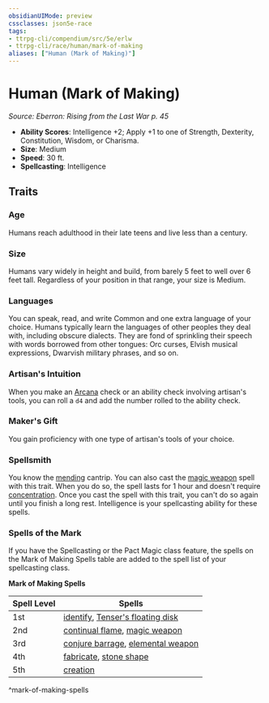 ```yaml
---
obsidianUIMode: preview
cssclasses: json5e-race
tags:
- ttrpg-cli/compendium/src/5e/erlw
- ttrpg-cli/race/human/mark-of-making
aliases: ["Human (Mark of Making)"]
---
```

# Human (Mark of Making)
*Source: Eberron: Rising from the Last War p. 45*  


- **Ability Scores**: Intelligence +2; Apply +1 to one of Strength, Dexterity, Constitution, Wisdom, or Charisma.
- **Size**: Medium
- **Speed**: 30 ft.
- **Spellcasting**: Intelligence

## Traits

### Age

Humans reach adulthood in their late teens and live less than a century.

### Size

Humans vary widely in height and build, from barely 5 feet to well over 6 feet tall. Regardless of your position in that range, your size is Medium.

### Languages

You can speak, read, and write Common and one extra language of your choice. Humans typically learn the languages of other peoples they deal with, including obscure dialects. They are fond of sprinkling their speech with words borrowed from other tongues: Orc curses, Elvish musical expressions, Dwarvish military phrases, and so on.

### Artisan's Intuition

When you make an [Arcana](Misc%20Files/CLI/rules/skills.md#Arcana) check or an ability check involving artisan's tools, you can roll a `d4` and add the number rolled to the ability check.

### Maker's Gift

You gain proficiency with one type of artisan's tools of your choice.

### Spellsmith

You know the [mending](Misc%20Files/CLI/compendium/spells/mending-xphb.md) cantrip. You can also cast the [magic weapon](Misc%20Files/CLI/compendium/spells/magic-weapon-xphb.md) spell with this trait. When you do so, the spell lasts for 1 hour and doesn't require [concentration](Misc%20Files/CLI/rules/conditions.md#Concentration). Once you cast the spell with this trait, you can't do so again until you finish a long rest. Intelligence is your spellcasting ability for these spells.

### Spells of the Mark

If you have the Spellcasting or the Pact Magic class feature, the spells on the Mark of Making Spells table are added to the spell list of your spellcasting class.

**Mark of Making Spells**

| Spell Level | Spells |
|-------------|--------|
| 1st | [identify](Misc%20Files/CLI/compendium/spells/identify-xphb.md), [Tenser's floating disk](Misc%20Files/CLI/compendium/spells/tensers-floating-disk-xphb.md) |
| 2nd | [continual flame](Misc%20Files/CLI/compendium/spells/continual-flame-xphb.md), [magic weapon](Misc%20Files/CLI/compendium/spells/magic-weapon-xphb.md) |
| 3rd | [conjure barrage](Misc%20Files/CLI/compendium/spells/conjure-barrage-xphb.md), [elemental weapon](Misc%20Files/CLI/compendium/spells/elemental-weapon-xphb.md) |
| 4th | [fabricate](Misc%20Files/CLI/compendium/spells/fabricate-xphb.md), [stone shape](Misc%20Files/CLI/compendium/spells/stone-shape-xphb.md) |
| 5th | [creation](Misc%20Files/CLI/compendium/spells/creation-xphb.md) |
^mark-of-making-spells
